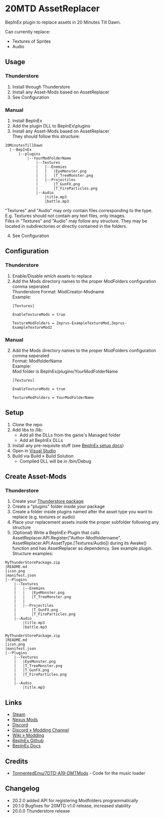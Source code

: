 # 20MTD AssetReplacer
BepInEx plugin to replace assets in 20 Minutes Till Dawn.

Can currently replace:

- Textures of Sprites
- Audio

## Usage

### Thunderstore
1. Install through Thunderstore
2. Install any Asset-Mods based on AssetReplacer
2. See Configuration

### Manual
1. Install BepInEx
2. Add the plugin DLL to BepInEx\plugins
3. Install any Asset-Mods based on AssetReplacer
<br>They should follow this structure:
```
20MinutesTillDawn
  |--BepInEx
      |--plugins
          |--YourModFolderName
              |--Textures
              |   |--Enemies
              |   |   |EyeMonster.png
              |   |   |T_TreeMonster.png
              |   |--Projectiles
              |       |T_GunFX.png
              |       |T_FireParticles.png
              |--Audio
                  |title.mp3
                  |battle.mp3
```
"Textures" and "Audio" may only contain files corresponding to the type. E.g. Textures should not contain any text files, only images.
<br>Files in "Textures" and "Audio" may follow any structure. They may be located in subdirectories or directly contained in the folders.

4. See Configuration

## Configuration
### Thunderstore
1. Enable/Disable which assets to replace
2. Add the Mods directory names to the proper ModFolders configuration comma seperated
	<br>Thunderstore Format: ModCreator-Modname
	<br>Example:
	```
	[Textures]

	EnableTextureMods = true

	TextureModFolders = Zeprus-ExampleTextureMod,Zeprus-ExampleTextureMod2
	```
### Manual
2. Add the Mods directory names to the proper ModFolders configuration comma seperated
	<br>Format: ModfolderName
	<br>Example:
	<br>Mod folder is BepInEx/plugins/YourModFolderName
	```
	[Textures]

	EnableTextureMods = true

	TextureModFolders = YourModFolderName
	```

## Setup

1. Clone the repo
2. Add libs to /lib:
	- Add all the DLLs from the game's Managed folder
	- Add all BepInEx DLLs
3. Install any pre-requisite stuff (see [BepInEx setup docs](https://docs.bepinex.dev/articles/dev_guide/plugin_tutorial/1_setup.html))
3. Open in [Visual Studio](https://visualstudio.microsoft.com/vs/community/)
4. Build via Build » Build Solution
	- Compiled DLL will be in /bin/Debug

## Create Asset-Mods

### Thunderstore
1. Create your [Thunderstore package](https://github.com/ebkr/r2modmanPlus/wiki/Structuring-your-Thunderstore-package)
2. Create a "plugins" folder inside your package
3. Create a folder inside plugins named after the asset type you want to replace (e.g. textures or audio)
4. Place your replacement assets inside the proper subfolder following any structure
5. (Optional) Write a BepInEx-Plugin that calls AssetReplacer.API.Register("Author-Modfoldername", AssetReplacer.API.AssetType.\[Textures/Audio\]) during its Awake() function and has AssetReplacer as dependency. See example plugin.
<br>Structure examples:
```
MyThunderStorePackage.zip
|README.md
|icon.png
|manifest.json
|--Plugins
	|--Textures
	|	|--Enemies
	|	|	|EyeMonster.png
	|	|	|T_TreeMonster.png
	|	|
	|	|--Projectiles
	|		|T_GunFX.png
	|		|T_FireParticles.png
	|--Audio
		|title.mp3
		|battle.mp3
```
```
MyThunderStorePackage.zip
|README.md
|icon.png
|manifest.json
|--Plugins
	|--Textures
	|	|EyeMonster.png
	|	|T_TreeMonster.png
	|	|T_GunFX.png
	|	|T_FireParticles.png
	|
	|--Audio
		|title.mp3
```
## Links

- [Steam](https://store.steampowered.com/app/1966900/20_Minutes_Till_Dawn/)
- [Nexus Mods](https://www.nexusmods.com/20minutestildawn)
- [Discord](https://discord.gg/DtSPxBXtWJ)
- [Discord » Modding Channel](https://discord.com/channels/976039553683034122/987507054082162758)
- [Wiki » Modding](https://minutes-till-dawn.fandom.com/wiki/Modding)
- [BepInEx Github](https://github.com/BepInEx/BepInEx/releases)
- [BepInEx Docs](https://docs.bepinex.dev/index.html)


## Credits

- [TormentedEmu/7DTD-A19-DMTMods](https://github.com/TormentedEmu/7DTD-A19-DMTMods/blob/master/TE_MenuMusic/Harmony/Harmony.cs) - Code for the music loader

## Changelog
- 20.2.0 added API for registering Modfolders programmatically 
- 20.1.0 Bugfixes for 20MTD v1.0 release, increased stability
- 20.0.0 Thunderstore release
